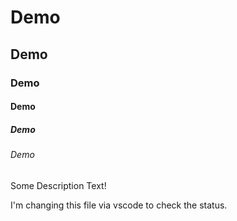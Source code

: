 # Demo

## Demo

### Demo

#### Demo

##### Demo

###### Demo

Some Description Text!

I'm changing this file via vscode to check the status.
